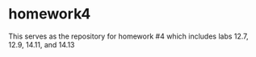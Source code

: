 # homework4
This serves as the repository for homework #4 which includes labs 12.7, 12.9, 14.11, and 14.13
